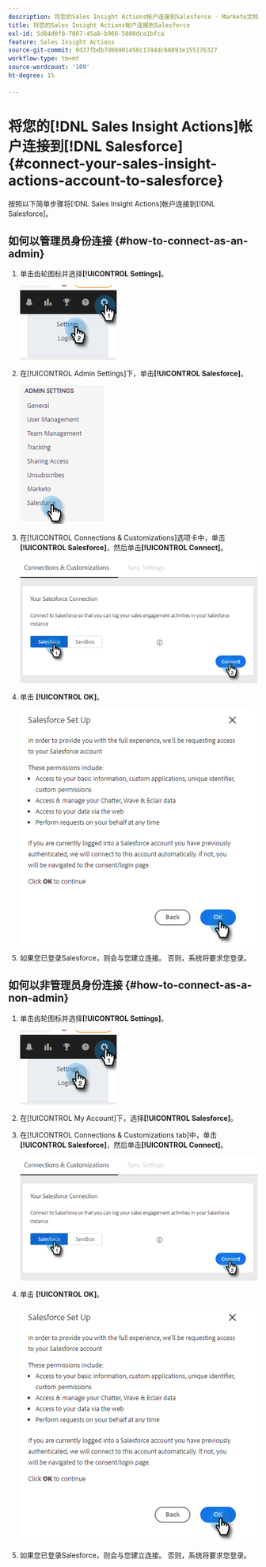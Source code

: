 ```yaml
---
description: 将您的Sales Insight Actions帐户连接到Salesforce - Marketo文档 — 产品文档
title: 将您的Sales Insight Actions帐户连接到Salesforce
exl-id: 5d84d0f0-7867-45a8-b966-5088dca1bfca
feature: Sales Insight Actions
source-git-commit: 0d37fbdb7d08901458c1744dc68893e155176327
workflow-type: tm+mt
source-wordcount: '109'
ht-degree: 1%

---
```


# 将您的[!DNL Sales Insight Actions]帐户连接到[!DNL Salesforce] {#connect-your-sales-insight-actions-account-to-salesforce}

按照以下简单步骤将[!DNL Sales Insight Actions]帐户连接到[!DNL Salesforce]。

## 如何以管理员身份连接 {#how-to-connect-as-an-admin}

1. 单击齿轮图标并选择&#x200B;**[!UICONTROL Settings]**。

   ![](assets/connect-your-marketo-sales-account-to-salesforce-1.png)

1. 在[!UICONTROL Admin Settings]下，单击&#x200B;**[!UICONTROL Salesforce]**。

   ![](assets/connect-your-marketo-sales-account-to-salesforce-2.png)

1. 在[!UICONTROL Connections & Customizations]选项卡中，单击&#x200B;**[!UICONTROL Salesforce]**，然后单击&#x200B;**[!UICONTROL Connect]**。

   ![](assets/connect-your-marketo-sales-account-to-salesforce-3.png)

1. 单击 **[!UICONTROL OK]**。

   ![](assets/connect-your-marketo-sales-account-to-salesforce-4.png)

1. 如果您已登录Salesforce，则会与您建立连接。 否则，系统将要求您登录。

## 如何以非管理员身份连接 {#how-to-connect-as-a-non-admin}

1. 单击齿轮图标并选择&#x200B;**[!UICONTROL Settings]**。

   ![](assets/connect-your-marketo-sales-account-to-salesforce-5.png)

1. 在[!UICONTROL My Account]下，选择&#x200B;**[!UICONTROL Salesforce]**。

1. 在[!UICONTROL Connections & Customizations tab]中，单击&#x200B;**[!UICONTROL Salesforce]**，然后单击&#x200B;**[!UICONTROL Connect]**。

   ![](assets/connect-your-marketo-sales-account-to-salesforce-7.png)

1. 单击 **[!UICONTROL OK]**。

   ![](assets/connect-your-marketo-sales-account-to-salesforce-8.png)

1. 如果您已登录Salesforce，则会与您建立连接。 否则，系统将要求您登录。
